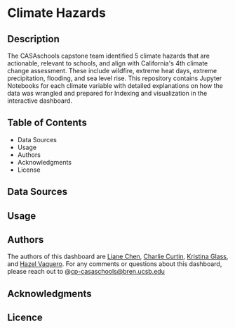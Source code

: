 # Climate Hazards

## Description
The CASAschools capstone team identified 5 climate hazards that are actionable, relevant to schools, and align with California's 4th climate change assessment. These include wildfire, extreme heat days, extreme precipitation, flooding, and sea level rise. This repository contains Jupyter Notebooks for each climate variable with detailed explanations on how the data was wrangled and prepared for Indexing and visualization in the interactive dashboard. 

## Table of Contents
- Data Sources
- Usage
- Authors
- Acknowledgments
- License
  
## Data Sources




## Usage



## Authors 
The authors of this dashboard are [Liane Chen](https://github.com/lchenhub), [Charlie Curtin](https://github.com/charliecurtin1), [Kristina Glass](https://github.com/kristinaglass), and [Hazel Vaquero](https://github.com/hazelvaq). For any comments or questions about this dashboard, please reach out to @cp-casaschools@bren.ucsb.edu
## Acknowledgments
## Licence
